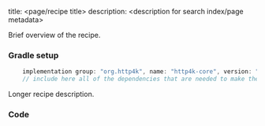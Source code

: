title: <page/recipe title>
description: <description for search index/page metadata>

Brief overview of the recipe.

### Gradle setup
```groovy
    implementation group: "org.http4k", name: "http4k-core", version: "4.25.15.0"
    // include here all of the dependencies that are needed to make the code run
```

Longer recipe description.

### Code [<img class="octocat"/>](https://github.com/http4k/http4k/blob/master/src/docs/howto/<folder>/example.kt)

<script src="https://gist-it.appspot.com/https://github.com/http4k/http4k/blob/master/src/docs/howto/<folder>/example.kt"></script>
```
